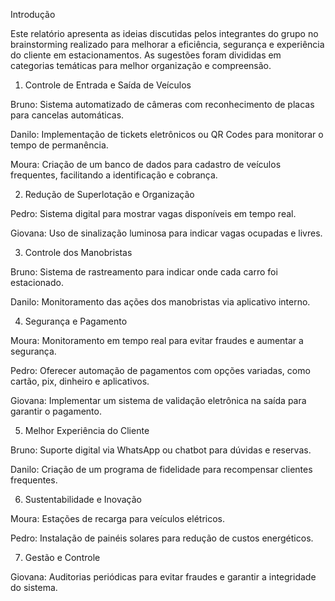 Introdução

Este relatório apresenta as ideias discutidas pelos integrantes do grupo no brainstorming realizado para melhorar a eficiência, segurança e experiência do cliente em estacionamentos. As sugestões foram divididas em categorias temáticas para melhor organização e compreensão.

1. Controle de Entrada e Saída de Veículos

Bruno: Sistema automatizado de câmeras com reconhecimento de placas para cancelas automáticas.

Danilo: Implementação de tickets eletrônicos ou QR Codes para monitorar o tempo de permanência.

Moura: Criação de um banco de dados para cadastro de veículos frequentes, facilitando a identificação e cobrança.

2. Redução de Superlotação e Organização

Pedro: Sistema digital para mostrar vagas disponíveis em tempo real.

Giovana: Uso de sinalização luminosa para indicar vagas ocupadas e livres.

3. Controle dos Manobristas

Bruno: Sistema de rastreamento para indicar onde cada carro foi estacionado.

Danilo: Monitoramento das ações dos manobristas via aplicativo interno.

4. Segurança e Pagamento

Moura: Monitoramento em tempo real para evitar fraudes e aumentar a segurança.

Pedro: Oferecer automação de pagamentos com opções variadas, como cartão, pix, dinheiro e aplicativos.

Giovana: Implementar um sistema de validação eletrônica na saída para garantir o pagamento.

5. Melhor Experiência do Cliente

Bruno: Suporte digital via WhatsApp ou chatbot para dúvidas e reservas.

Danilo: Criação de um programa de fidelidade para recompensar clientes frequentes.

6. Sustentabilidade e Inovação

Moura: Estações de recarga para veículos elétricos.

Pedro: Instalação de painéis solares para redução de custos energéticos.

7. Gestão e Controle

Giovana: Auditorias periódicas para evitar fraudes e garantir a integridade do sistema.
